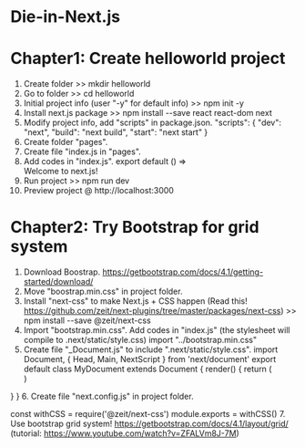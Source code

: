 # Die-in-Next.js
# Chapter1: Create helloworld project
1. Create folder >> mkdir helloworld
2. Go to folder >> cd helloworld
3. Initial project info (user "-y" for default info) >> npm init -y
4. Install next.js package >> npm install --save react react-dom next
5. Modify project info, add "scripts" in package.json. 
    "scripts": {
      "dev": "next",
      "build": "next build",
      "start": "next start"
    }
6. Create folder "pages".
7. Create file "index.js in "pages".
8. Add codes in "index.js".
export default () => <div>Welcome to next.js!</div>
9. Run project >> npm run dev
10. Preview project @ http://localhost:3000
# Chapter2: Try Bootstrap for grid system
1. Download Boostrap. https://getbootstrap.com/docs/4.1/getting-started/download/
2. Move "boostrap.min.css" in project folder.
3. Install "next-css" to make Next.js + CSS happen (Read this! https://github.com/zeit/next-plugins/tree/master/packages/next-css) >> npm install --save @zeit/next-css
4. Import "bootstrap.min.css". Add codes in "index.js" (the stylesheet will compile to .next/static/style.css)
import "../bootstrap.min.css"
5. Create file "_Document.js" to include ".next/static/style.css".
import Document, { Head, Main, NextScript } from 'next/document'
export default class MyDocument extends Document {
  render() {
    return (
      <html>
        <Head>
          <link rel="stylesheet" href="/_next/static/style.css" />
        </Head>
        <body>
          <Main />
          <NextScript />
        </body>
      </html>
    )
  }
}
6. Create file "next.config.js" in project folder.

const withCSS = require('@zeit/next-css')
module.exports = withCSS()
7. Use bootstrap grid system! https://getbootstrap.com/docs/4.1/layout/grid/ (tutorial: https://www.youtube.com/watch?v=ZFALVm8J-7M)
